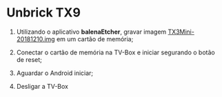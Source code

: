 # Unbrick TX9

1. Utilizando o aplicativo **balenaEtcher**, gravar imagem [TX3Mini-20181210.img](https://www.dropbox.com/s/gcm628v3jhdwbo5/arquivostx3mini.rar?dl=0) em um cartão de memória;

2. Conectar o cartão de memória na TV-Box e iniciar segurando o botão de reset;

3. Aguardar o Android iniciar;

4. Desligar a TV-Box